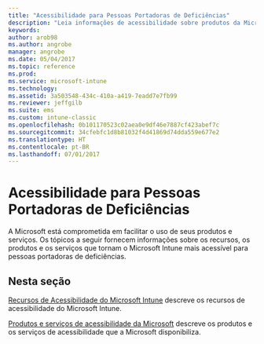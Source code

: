```yaml
---
title: "Acessibilidade para Pessoas Portadoras de Deficiências"
description: "Leia informações de acessibilidade sobre produtos da Microsoft."
keywords: 
author: arob98
ms.author: angrobe
manager: angrobe
ms.date: 05/04/2017
ms.topic: reference
ms.prod: 
ms.service: microsoft-intune
ms.technology: 
ms.assetid: 3a503548-434c-410a-a419-7eadd7e7fb99
ms.reviewer: jeffgilb
ms.suite: ems
ms.custom: intune-classic
ms.openlocfilehash: 0b101170523c02aea0e9df46e7887cf423abef7c
ms.sourcegitcommit: 34cfebfc1d8b81032f4d41869d74dda559e677e2
ms.translationtype: HT
ms.contentlocale: pt-BR
ms.lasthandoff: 07/01/2017
---
```

# <a name="accessibility-for-people-with-disabilities"></a>Acessibilidade para Pessoas Portadoras de Deficiências
A Microsoft está comprometida em facilitar o uso de seus produtos e serviços. Os tópicos a seguir fornecem informações sobre os recursos, os produtos e os serviços que tornam o Microsoft Intune mais acessível para pessoas portadoras de deficiências.

## <a name="in-this-section"></a>Nesta seção
[Recursos de Acessibilidade do Microsoft Intune](accessibility-features-of-microsoft-intune.md) descreve os recursos de acessibilidade do Microsoft Intune.

[Produtos e serviços de acessibilidade da Microsoft](accessibility-products-and-services-from-microsoft.md) descreve os produtos e os serviços de acessibilidade que a Microsoft disponibiliza.

